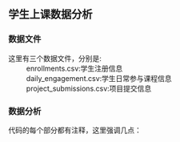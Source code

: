 ## 学生上课数据分析
### 数据文件
这里有三个数据文件，分别是:</br>  
　　enrollments.csv:学生注册信息</br>  
　　daily_engagement.csv:学生日常参与课程信息</br>  
　　project_submissions.csv:项目提交信息</br>
### 数据分析
代码的每个部分都有注释，这里强调几点：</br>
